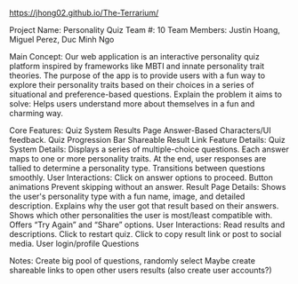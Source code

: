https://jhong02.github.io/The-Terrarium/

Project Name: Personality Quiz
Team #: 10
Team Members: Justin Hoang, Miguel Perez, Duc Minh Ngo

Main Concept:
Our web application is an interactive personality quiz platform inspired by frameworks like MBTI and innate personality trait theories. The purpose of the app is to provide users with a fun way to explore their personality traits based on their choices in a series of situational and preference-based questions. Explain the problem it aims to solve: Helps users understand more about themselves in a fun and charming way. 

Core Features:
Quiz System
Results Page
Answer-Based Characters/UI feedback.
Quiz Progression Bar
Shareable Result Link
Feature Details:
Quiz System
Details: Displays a series of multiple-choice questions. Each answer maps to one or more personality traits. At the end, user responses are tallied to determine a personality type. Transitions between questions smoothly. User Interactions: Click on answer options to proceed. Button animations Prevent skipping without an answer.
Result Page
Details: Shows the user's personality type with a fun name, image, and detailed description. Explains why the user got that result based on their answers. Shows which other personalities the user is most/least compatible with. Offers “Try Again” and “Share” options. User Interactions: Read results and descriptions. Click to restart quiz. Click to copy result link or post to social media.
User login/profile
Questions



Notes: Create big pool of questions, randomly select
	Maybe create shareable links to open other users results (also create user accounts?)
